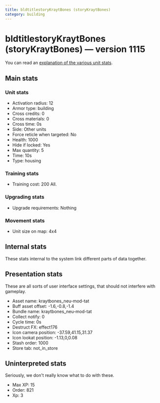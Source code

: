 ```yaml
---
title: bldtitlestoryKraytBones (storyKraytBones)
category: building
---
```


# bldtitlestoryKraytBones (storyKraytBones) — version 1115

You can read an [explanation  of the various unit stats](unitexplained.md).

## Main stats

### Unit stats

  * Activation radius: 12
  * Armor type: building
  * Cross credits: 0
  * Cross materials: 0
  * Cross time: 0s
  * Side: Other units
  * Force reticle when targeted: No
  * Health: 1000
  * Hide if locked: Yes
  * Max quantity: 5
  * Time: 10s
  * Type: housing

### Training stats

  * Training cost: 200 All.

### Upgrading stats

  * Upgrade requirements: Nothing

### Movement stats

  * Unit size on map: 4x4

## Internal stats

These stats internal to the system link different parts of data together.


## Presentation stats

These are all sorts of user interface settings, that should not interfere with gameplay.

  * Asset name: kraytbones_neu-mod-tat
  * Buff asset offset: -1.6,-0.8,-1.4
  * Bundle name: kraytbones_neu-mod-tat
  * Collect notify: 0
  * Cycle time: 0s
  * Destruct FX: effect176
  * Icon camera position: -37.59,41.15,31.37
  * Icon lookat position: -1.13,0,0.08
  * Stash order: 1000
  * Store tab: not_in_store

## Uninterpreted stats

Seriously, we don't really know what to do with these.

  * Max XP: 15
  * Order: 821
  * Xp: 3

